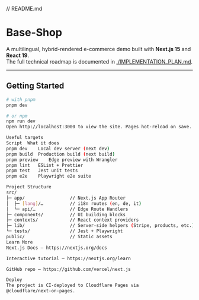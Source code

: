 // README.md

# Base-Shop

A multilingual, hybrid-rendered e-commerce demo built with **Next.js 15** and **React 19**.  
The full technical roadmap is documented in [./IMPLEMENTATION_PLAN.md](./IMPLEMENTATION_PLAN.md).

---

## Getting Started

```bash
# with pnpm
pnpm dev

# or npm
npm run dev
Open http://localhost:3000 to view the site. Pages hot-reload on save.

Useful targets
Script	What it does
pnpm dev	Local dev server (next dev)
pnpm build	Production build (next build)
pnpm preview	Edge preview with Wrangler
pnpm lint	ESLint + Prettier
pnpm test	Jest unit tests
pnpm e2e	Playwright e2e suite

Project Structure
src/
├─ app/                 // Next.js App Router
│  ├─ [lang]/…          // i18n routes (en, de, it)
│  └─ api/…             // Edge Route Handlers
├─ components/          // UI building blocks
├─ contexts/            // React context providers
├─ lib/                 // Server-side helpers (Stripe, products, etc.)
└─ tests/               // Jest + Playwright
public/                 // Static assets
Learn More
Next.js Docs – https://nextjs.org/docs

Interactive tutorial – https://nextjs.org/learn

GitHub repo – https://github.com/vercel/next.js

Deploy
The project is CI-deployed to Cloudflare Pages via
@cloudflare/next-on-pages.
```
